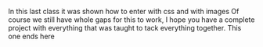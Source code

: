 In this last class it was shown how to enter with css and with images Of course we still have whole gaps for this to work, I hope you have a complete project with everything that was taught to tack everything together. This one ends here 
